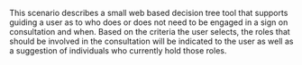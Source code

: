 This scenario describes a small web based decision tree tool that supports guiding a user as to who does or does not need to be engaged in a sign on consultation and when. Based on the criteria the user selects, the roles that should be involved in the consultation will be indicated to the user as well as a suggestion of individuals who currently hold those roles.
